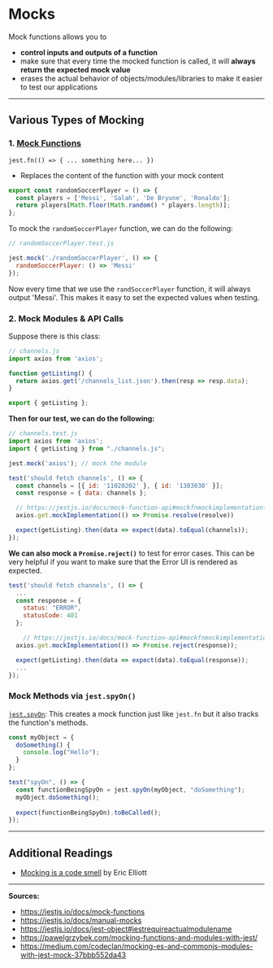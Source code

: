 # Mocks

Mock functions allows you to
- **control inputs and outputs of a function**
- make sure that every time the mocked function is called, it will **always return the expected mock value**
- erases the actual behavior of objects/modules/libraries to make it easier to test our applications

---

## Various Types of Mocking

### 1. [Mock Functions](https://jestjs.io/docs/mock-functions)

`jest.fn(() => { ... something here... })`

- Replaces the content of the function with your mock content

```javascript
export const randomSoccerPlayer = () => {
  const players = ['Messi', 'Salah', 'De Bryune', 'Ronaldo'];
  return players[Math.floor(Math.random() * players.length)];
};
```

To mock the `randomSoccerPlayer` function, we can do the following:

```javascript
// randomSoccerPlayer.test.js

jest.mock('./randomSoccerPlayer', () => {
  randomSoccerPlayer: () => 'Messi'
});
```

Now every time that we use the `randSoccerPlayer` function, it will always output 'Messi'. This makes it easy to set the expected values when testing.

### 2. Mock Modules & API Calls

Suppose there is this class:

```javascript
// channels.js
import axios from 'axios';

function getListing() {
  return axios.get('/channels_list.json').then(resp => resp.data);
}

export { getListing };
```

**Then for our test, we can do the following:**

```javascript
// channels.test.js
import axios from 'axios';
import { getListing } from "./channels.js";

jest.mock('axios'); // mock the module

test('should fetch channels', () => {
  const channels = [{ id: '11020202' }, { id: '1303030' }];
  const response = { data: channels };

  // https://jestjs.io/docs/mock-function-api#mockfnmockimplementationfn
  axios.get.mockImplementation(() => Promise.resolve(resolve))

  expect(getListing).then(data => expect(data).toEqual(channels));
});
```

**We can also mock a `Promise.reject()`** to test for error cases. This can be very helpful if you want to make sure that the Error UI is rendered as expected.

```javascript
test('should fetch channels', () => {
  ...
  const response = {
    status: "ERROR",
    statusCode: 401
  };

    // https://jestjs.io/docs/mock-function-api#mockfnmockimplementationfn
  axios.get.mockImplementation(() => Promise.reject(response));

  expect(getListing).then(data => expect(data).toEqual(response));
  ...
});
```

### Mock Methods via `jest.spyOn()`

[`jest.spyOn`](https://jestjs.io/docs/jest-object): This creates a mock function just like `jest.fn` but it also tracks the function's methods.

```javascript
const myObject = {
  doSomething() {
    console.log("Hello");
  }
};

test("spyOn", () => {
  const functionBeingSpyOn = jest.spyOn(myObject, "doSomething");
  myObject.doSomething();
  
  expect(functionBeingSpyOn).toBeCalled();
});
```

---

## Additional Readings

- [Mocking is a code smell](https://medium.com/javascript-scene/mocking-is-a-code-smell-944a70c90a6a) by Eric Elliott

---

**Sources:**

- https://jestjs.io/docs/mock-functions
- https://jestjs.io/docs/manual-mocks
- https://jestjs.io/docs/jest-object#jestrequireactualmodulename
- https://pawelgrzybek.com/mocking-functions-and-modules-with-jest/
- https://medium.com/codeclan/mocking-es-and-commonjs-modules-with-jest-mock-37bbb552da43
  